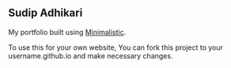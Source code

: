## Sudip Adhikari

My portfolio built using [Minimalistic](https://github.com/).

To use this for your own website, You can fork this project to your username.github.io and make necessary changes. 
